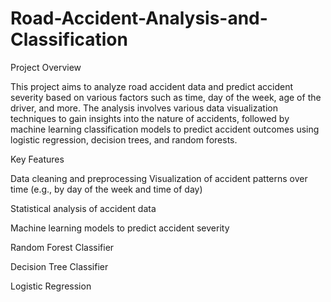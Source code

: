 # Road-Accident-Analysis-and-Classification
Project Overview

This project aims to analyze road accident data and predict accident severity based on various factors such as time, day of the week, age of the driver, and more. The analysis involves various data visualization techniques to gain insights into the nature of accidents, followed by machine learning classification models to predict accident outcomes using logistic regression, decision trees, and random forests.

Key Features

Data cleaning and preprocessing
Visualization of accident patterns over time (e.g., by day of the week and time of day)

Statistical analysis of accident data

Machine learning models to predict accident severity

   Random Forest Classifier

   Decision Tree Classifier

   Logistic Regression


